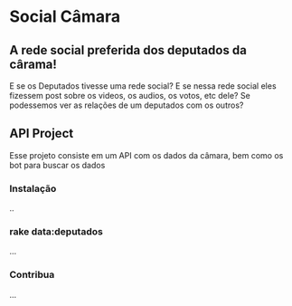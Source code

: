 # Social Câmara
## A rede social preferida dos deputados da cârama!


E se os Deputados tivesse uma rede social? E se nessa rede social eles fizessem post sobre os videos, os audios, os votos, etc dele? Se podessemos ver as relações de um deputados com os outros?

## API Project

Esse projeto consiste em um API com os dados da câmara, bem como os bot para buscar os dados

### Instalação
..

### rake data:deputados
…

### Contribua
...